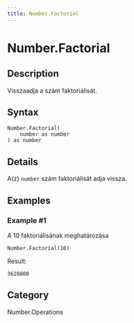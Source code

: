 ```yaml
---
title: Number.Factorial
---
```


# Number.Factorial


## Description

Visszaadja a szám faktoriálisát.


## Syntax

```powerquery
Number.Factorial(
    number as number
) as number
```


## Details

A(z) <code>number</code> szám faktoriálisát adja vissza.


## Examples

### Example #1 
A 10 faktoriálisának meghatározása
```powerquery
Number.Factorial(10)
```

Result: 
```powerquery
3628800
```




## Category
Number.Operations

